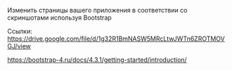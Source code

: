Изменить страницы вашего приложения в соответствии со скриншотами используя Bootstrap

Ссылки:
https://drive.google.com/file/d/1g32R1BmNASW5MRcLtwJWTn6ZROTMOVGJ/view

https://bootstrap-4.ru/docs/4.3.1/getting-started/introduction/
